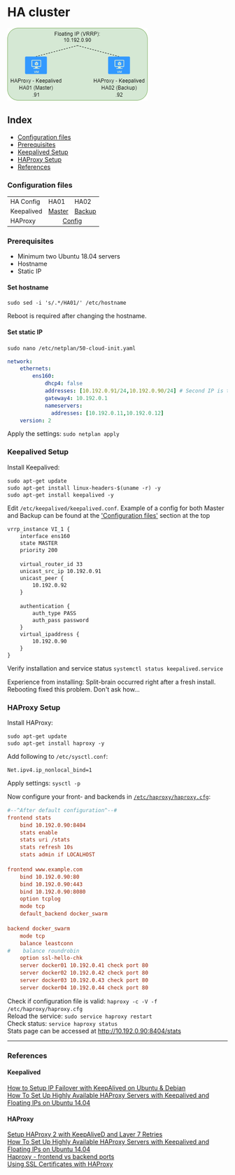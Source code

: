 # HA cluster
![Image of HA](../images/HA.png)

## Index  
  * [Configuration files](#configuration-files)
  * [Prerequisites](#prerequisites)
  * [Keepalived Setup](#keepalived-setup)
  * [HAProxy Setup](#haproxy-setup)
  * [References](#references)

### Configuration files

<table>
  <tr>
    <td>HA Config</td>
    <td>HA01</td>
    <td>HA02</td>
  </tr>
  <tr>
    <td>Keepalived</td>
    <td><a href="../keepalived/master_keepalived.conf">Master</a></td>
    <td><a href="../keepalived/backup_keepalived.conf">Backup</a></td>
  </tr>  
  <tr>
    <td>HAProxy</td>
    <td colspan="2" align="center"><a href="../HAProxy/haproxy.cfg">Config</a></td>
  </tr>
</table>

### Prerequisites
* Minimum two Ubuntu 18.04 servers
* Hostname
* Static IP

#### Set hostname 
```
sudo sed -i 's/.*/HA01/' /etc/hostname
```
Reboot is required after changing the hostname.

#### Set static IP
`sudo nano /etc/netplan/50-cloud-init.yaml`

```yaml
network:
    ethernets:
        ens160:
            dhcp4: false
            addresses: [10.192.0.91/24,10.192.0.90/24] # Second IP is the fail-over IP
            gateway4: 10.192.0.1
            nameservers:
              addresses: [10.192.0.11,10.192.0.12]
    version: 2
```

Apply the settings: `sudo netplan apply`

### Keepalived Setup

Install Keepalived:

```
sudo apt-get update
sudo apt-get install linux-headers-$(uname -r) -y
sudo apt-get install keepalived -y
```

Edit `/etc/keepalived/keepalived.conf`. Example of a config for both Master and Backup can be found at the ['Configuration files'](#configuration-files) section at the top

```
vrrp_instance VI_1 {
    interface ens160
    state MASTER
    priority 200

    virtual_router_id 33
    unicast_src_ip 10.192.0.91
    unicast_peer {
        10.192.0.92
    }

    authentication {
        auth_type PASS
        auth_pass password
    }
    virtual_ipaddress {
        10.192.0.90
    }
}
```
Verify installation and service status `systemctl status keepalived.service`

Experience from installing:
Split-brain occurred right after a fresh install. Rebooting fixed this problem. Don't ask how...

### HAProxy Setup
Install HAProxy:
```
sudo apt-get update
sudo apt-get install haproxy -y
```

Add following to `/etc/sysctl.conf`:
```
Net.ipv4.ip_nonlocal_bind=1
```

Apply settings: `sysctl -p`

Now configure your front- and backends in <a href="../HAProxy/haproxy.cfg">`/etc/haproxy/haproxy.cfg`</a>:

```cfg
#--^After default configuration^--# 
frontend stats
    bind 10.192.0.90:8404
    stats enable
    stats uri /stats
    stats refresh 10s
    stats admin if LOCALHOST

frontend www.example.com
    bind 10.192.0.90:80
    bind 10.192.0.90:443
    bind 10.192.0.90:8080
    option tcplog
    mode tcp
    default_backend docker_swarm

backend docker_swarm
    mode tcp
    balance leastconn
#    balance roundrobin
    option ssl-hello-chk
    server docker01 10.192.0.41 check port 80
    server docker02 10.192.0.42 check port 80
    server docker03 10.192.0.43 check port 80
    server docker04 10.192.0.44 check port 80
```


Check if configuration file is valid: `haproxy -c -V -f /etc/haproxy/haproxy.cfg`  
Reload the service: `sudo service haproxy restart`  
Check status: `service haproxy status`  
Stats page can be accessed at http://10.192.0.90:8404/stats


-------------------------
### References
#### Keepalived
[How to Setup IP Failover with KeepAlived on Ubuntu & Debian](https://tecadmin.net/setup-ip-failover-on-ubuntu-with-keepalived/)  
[How To Set Up Highly Available HAProxy Servers with Keepalived and Floating IPs on Ubuntu 14.04](https://www.digitalocean.com/community/tutorials/how-to-set-up-highly-available-haproxy-servers-with-keepalived-and-floating-ips-on-ubuntu-14-04)  

#### HAProxy
[Setup HAProxy 2 with KeepAliveD and Layer 7 Retries](https://www.ssltrust.com.au/help/setup-guides/haproxy2-layer7-retries-keepalived)  
[How To Set Up Highly Available HAProxy Servers with Keepalived and Floating IPs on Ubuntu 14.04](https://www.digitalocean.com/community/tutorials/how-to-set-up-highly-available-haproxy-servers-with-keepalived-and-floating-ips-on-ubuntu-14-04)  
[Haproxy - frontend vs backend ports](https://nordisch.org/posts/haproxy-frontend-vs-backend-ports/)  
[Using SSL Certificates with HAProxy](https://serversforhackers.com/c/using-ssl-certificates-with-haproxy)  
